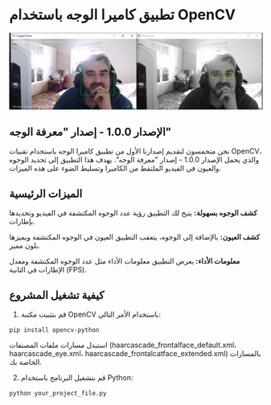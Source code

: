 # تطبيق كاميرا الوجه باستخدام OpenCV

![Screenshot](faceDetection.png)

## الإصدار 1.0.0 - إصدار "معرفة الوجه"

نحن متحمسون لتقديم إصدارنا الأول من تطبيق كاميرا الوجه باستخدام تقنيات OpenCV، والذي يحمل الإصدار 1.0.0 - إصدار "معرفة الوجه". يهدف هذا التطبيق إلى تحديد الوجوه والعيون في الفيديو الملتقط من الكاميرا وتسليط الضوء على هذه الميزات.

## الميزات الرئيسية

**كشف الوجوه بسهولة:** يتيح لك التطبيق رؤية عدد الوجوه المكتشفة في الفيديو وتحديدها بإطارات.

**كشف العيون:** بالإضافة إلى الوجوه، يتعقب التطبيق العيون في الوجوه المكتشفة ويميزها بلون مميز.

**معلومات الأداء:** يعرض التطبيق معلومات الأداء مثل عدد الوجوه المكتشفة ومعدل الإطارات في الثانية (FPS).

## كيفية تشغيل المشروع

1. قم بتثبيت مكتبة OpenCV باستخدام الأمر التالي:
```
pip install opencv-python

```
استبدل مسارات ملفات المصنفات (haarcascade_frontalface_default.xml، haarcascade_eye.xml، haarcascade_frontalcatface_extended.xml) بالمسارات الخاصة بك.

2. قم بتشغيل البرنامج باستخدام Python:

```
python your_project_file.py

```
